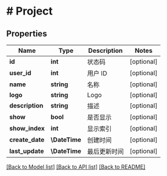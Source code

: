 # # Project

## Properties

Name | Type | Description | Notes
------------ | ------------- | ------------- | -------------
**id** | **int** | 状态码 | [optional]
**user_id** | **int** | 用户 ID | [optional]
**name** | **string** | 名称 | [optional]
**logo** | **string** | Logo | [optional]
**description** | **string** | 描述 | [optional]
**show** | **bool** | 是否显示 | [optional]
**show_index** | **int** | 显示索引 | [optional]
**create_date** | **\DateTime** | 创建时间 | [optional]
**last_update** | **\DateTime** | 最后更新时间 | [optional]

[[Back to Model list]](../../README.md#models) [[Back to API list]](../../README.md#endpoints) [[Back to README]](../../README.md)
